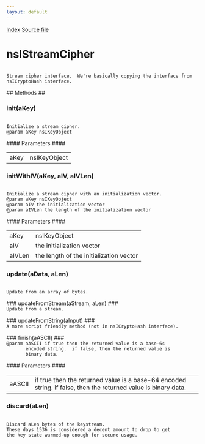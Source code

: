 ```yaml
---
layout: default
---
```

<div id='links'><a href="../index.html">Index</a>
<a href="http://dxr.mozilla.org/mozilla-central/source/security/manager/ssl/public/nsIStreamCipher.idl">Source file</a>
</div>

# nsIStreamCipher #
<code>  
Stream cipher interface.  We're basically copying the interface from  
nsICryptoHash interface.  
  
</code>
## Methods ##

### init(aKey) ###
<code>  
Initialize a stream cipher.  
@param aKey nsIKeyObject  
  
</code>
#### Parameters ####

<table>

<tr>
<td>aKey</td>
<td>nsIKeyObject  
</td>
</tr>

</table>

### initWithIV(aKey, aIV, aIVLen) ###
<code>  
Initialize a stream cipher with an initialization vector.  
@param aKey nsIKeyObject  
@param aIV the initialization vector  
@param aIVLen the length of the initialization vector  
  
</code>
#### Parameters ####

<table>

<tr>
<td>aKey</td>
<td>nsIKeyObject  
</td>
</tr>

<tr>
<td>aIV</td>
<td>the initialization vector  
</td>
</tr>

<tr>
<td>aIVLen</td>
<td>the length of the initialization vector  
</td>
</tr>

</table>

### update(aData, aLen) ###
<code>  
Update from an array of bytes.  
  
</code>
### updateFromStream(aStream, aLen) ###
<code>  
Update from a stream.  
  
</code>
### updateFromString(aInput) ###
<code>  
A more script friendly method (not in nsICryptoHash interface).  
  
</code>
### finish(aASCII) ###
<code>  
@param aASCII if true then the returned value is a base-64  
       encoded string.  if false, then the returned value is  
       binary data.  
  
</code>
#### Parameters ####

<table>

<tr>
<td>aASCII</td>
<td>if true then the returned value is a base-64  
       encoded string.  if false, then the returned value is  
       binary data.  
</td>
</tr>

</table>

### discard(aLen) ###
<code>  
Discard aLen bytes of the keystream.  
These days 1536 is considered a decent amount to drop to get  
the key state warmed-up enough for secure usage.  
  
</code>